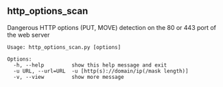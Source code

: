 ## http_options_scan

Dangerous HTTP options (PUT, MOVE) detection on the 80 or 443 port of the web server

	Usage: http_options_scan.py [options]

	Options:
	  -h, --help         show this help message and exit
	  -u URL, --url=URL  -u [http(s)://domain/ip(/mask length)]
	  -v, --view         show more message
